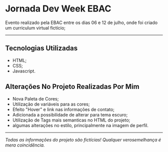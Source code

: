 # Jornada Dev Week EBAC
Evento realizado pela EBAC entre os dias 06 e 12 de julho, onde foi criado um curriculum virtual fictício;

---

## Tecnologias Utilizadas
- HTML;
- CSS;
- Javascript.

## Alterações No Projeto Realizadas Por Mim
- Nova Paleta de Cores;
- Utilização de variáveis para as cores;
- Efeito "Hover" e link nas informações de contato;
- Adicionada a possibilidade de alterar para tema escuro;
- Utilização de Tags mais semanticas no HTML do projeto;
- algumas alterações no estilo, principalmente na imagem de perfil.
----

<em>Todas as informações do projeto são fictícias! Qualquer verosemelhança é mera coincidência.</em>
